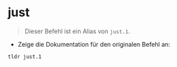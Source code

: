 # just

> Dieser Befehl ist ein Alias von `just.1`.

- Zeige die Dokumentation für den originalen Befehl an:

`tldr just.1`
